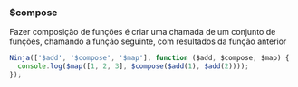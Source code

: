 ### $compose

Fazer composição de funções é criar uma chamada de um conjunto de funções, chamando a função seguinte, com resultados da função anterior

```javascript
Ninja(['$add', '$compose', '$map'], function ($add, $compose, $map) {
  console.log($map([1, 2, 3], $compose($add(1), $add(2))));
});
```
